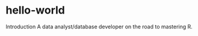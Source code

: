 hello-world
===========

Introduction
A data analyst/database developer on the road to mastering R.
